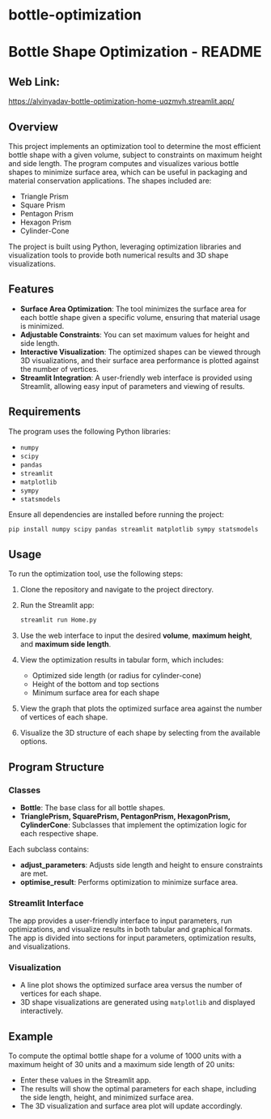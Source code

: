 # bottle-optimization

# Bottle Shape Optimization - README

## Web Link:
https://alvinyadav-bottle-optimization-home-uqzmvh.streamlit.app/

## Overview
This project implements an optimization tool to determine the most efficient bottle shape with a given volume, subject to constraints on maximum height and side length. The program computes and visualizes various bottle shapes to minimize surface area, which can be useful in packaging and material conservation applications. The shapes included are:

- Triangle Prism
- Square Prism
- Pentagon Prism
- Hexagon Prism
- Cylinder-Cone

The project is built using Python, leveraging optimization libraries and visualization tools to provide both numerical results and 3D shape visualizations.

## Features
- **Surface Area Optimization**: The tool minimizes the surface area for each bottle shape given a specific volume, ensuring that material usage is minimized.
- **Adjustable Constraints**: You can set maximum values for height and side length.
- **Interactive Visualization**: The optimized shapes can be viewed through 3D visualizations, and their surface area performance is plotted against the number of vertices.
- **Streamlit Integration**: A user-friendly web interface is provided using Streamlit, allowing easy input of parameters and viewing of results.

## Requirements
The program uses the following Python libraries:
- `numpy`
- `scipy`
- `pandas`
- `streamlit`
- `matplotlib`
- `sympy`
- `statsmodels`

Ensure all dependencies are installed before running the project:
```bash
pip install numpy scipy pandas streamlit matplotlib sympy statsmodels
```

## Usage
To run the optimization tool, use the following steps:

1. Clone the repository and navigate to the project directory.
2. Run the Streamlit app:
   ```bash
   streamlit run Home.py
   ```
3. Use the web interface to input the desired **volume**, **maximum height**, and **maximum side length**.
4. View the optimization results in tabular form, which includes:
   - Optimized side length (or radius for cylinder-cone)
   - Height of the bottom and top sections
   - Minimum surface area for each shape

5. View the graph that plots the optimized surface area against the number of vertices of each shape.
6. Visualize the 3D structure of each shape by selecting from the available options.

## Program Structure

### Classes
- **Bottle**: The base class for all bottle shapes.
- **TrianglePrism, SquarePrism, PentagonPrism, HexagonPrism, CylinderCone**: Subclasses that implement the optimization logic for each respective shape.

Each subclass contains:
- **adjust_parameters**: Adjusts side length and height to ensure constraints are met.
- **optimise_result**: Performs optimization to minimize surface area.

### Streamlit Interface
The app provides a user-friendly interface to input parameters, run optimizations, and visualize results in both tabular and graphical formats. The app is divided into sections for input parameters, optimization results, and visualizations.

### Visualization
- A line plot shows the optimized surface area versus the number of vertices for each shape.
- 3D shape visualizations are generated using `matplotlib` and displayed interactively.

## Example
To compute the optimal bottle shape for a volume of 1000 units with a maximum height of 30 units and a maximum side length of 20 units:
- Enter these values in the Streamlit app.
- The results will show the optimal parameters for each shape, including the side length, height, and minimized surface area.
- The 3D visualization and surface area plot will update accordingly.
